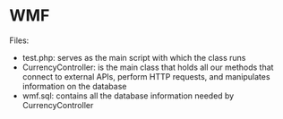 # WMF

Files:
* test.php: serves as the main script with which the class runs
* CurrencyController: is the main class that holds all our methods that connect to external APIs, perform HTTP requests, and manipulates information on the database 
* wmf.sql: contains all the database information needed by CurrencyController
